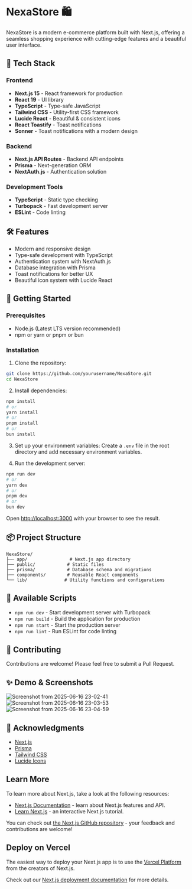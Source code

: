 # NexaStore 🛍️

NexaStore is a modern e-commerce platform built with Next.js, offering a seamless shopping experience with cutting-edge features and a beautiful user interface.

## 🚀 Tech Stack

### Frontend
- **Next.js 15** - React framework for production
- **React 19** - UI library
- **TypeScript** - Type-safe JavaScript
- **Tailwind CSS** - Utility-first CSS framework
- **Lucide React** - Beautiful & consistent icons
- **React Toastify** - Toast notifications
- **Sonner** - Toast notifications with a modern design

### Backend
- **Next.js API Routes** - Backend API endpoints
- **Prisma** - Next-generation ORM
- **NextAuth.js** - Authentication solution

### Development Tools
- **TypeScript** - Static type checking
- **Turbopack** - Fast development server
- **ESLint** - Code linting

## 🛠️ Features

- Modern and responsive design
- Type-safe development with TypeScript
- Authentication system with NextAuth.js
- Database integration with Prisma
- Toast notifications for better UX
- Beautiful icon system with Lucide React

## 🏁 Getting Started

### Prerequisites

- Node.js (Latest LTS version recommended)
- npm or yarn or pnpm or bun

### Installation

1. Clone the repository:
```bash
git clone https://github.com/yourusername/NexaStore.git
cd NexaStore
```

2. Install dependencies:
```bash
npm install
# or
yarn install
# or
pnpm install
# or
bun install
```

3. Set up your environment variables:
Create a `.env` file in the root directory and add necessary environment variables.

4. Run the development server:
```bash
npm run dev
# or
yarn dev
# or
pnpm dev
# or
bun dev
```

Open [http://localhost:3000](http://localhost:3000) with your browser to see the result.

## 📦 Project Structure

```
NexaStore/
├── app/                # Next.js app directory
├── public/            # Static files
├── prisma/            # Database schema and migrations
├── components/        # Reusable React components
└── lib/              # Utility functions and configurations
```

## 🔧 Available Scripts

- `npm run dev` - Start development server with Turbopack
- `npm run build` - Build the application for production
- `npm run start` - Start the production server
- `npm run lint` - Run ESLint for code linting

## 🤝 Contributing

Contributions are welcome! Please feel free to submit a Pull Request.


## ✨ Demo & Screenshots
![Screenshot from 2025-06-16 23-02-41](https://github.com/user-attachments/assets/0abb3275-b3dd-48d5-9987-3feeb39a5ff6)
![Screenshot from 2025-06-16 23-03-53](https://github.com/user-attachments/assets/7692e89f-c75a-4243-b9f7-e857f5cf51c4)
![Screenshot from 2025-06-16 23-04-59](https://github.com/user-attachments/assets/20f75155-e205-495e-9012-70832155c43d)





## 🙏 Acknowledgments

- [Next.js](https://nextjs.org/)
- [Prisma](https://www.prisma.io/)
- [Tailwind CSS](https://tailwindcss.com/)
- [Lucide Icons](https://lucide.dev/)

## Learn More

To learn more about Next.js, take a look at the following resources:

- [Next.js Documentation](https://nextjs.org/docs) - learn about Next.js features and API.
- [Learn Next.js](https://nextjs.org/learn) - an interactive Next.js tutorial.

You can check out [the Next.js GitHub repository](https://github.com/vercel/next.js) - your feedback and contributions are welcome!

## Deploy on Vercel

The easiest way to deploy your Next.js app is to use the [Vercel Platform](https://vercel.com/new?utm_medium=default-template&filter=next.js&utm_source=create-next-app&utm_campaign=create-next-app-readme) from the creators of Next.js.

Check out our [Next.js deployment documentation](https://nextjs.org/docs/app/building-your-application/deploying) for more details.
